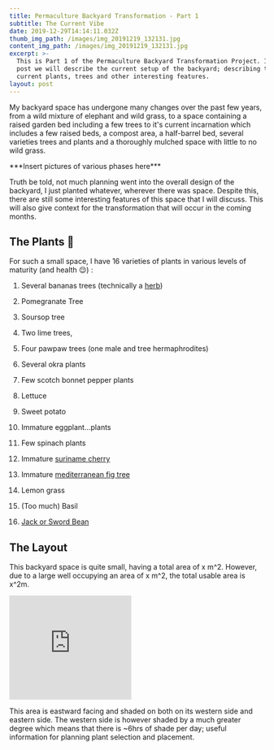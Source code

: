 ```yaml
---
title: Permaculture Backyard Transformation - Part 1
subtitle: The Current Vibe
date: 2019-12-29T14:14:11.032Z
thumb_img_path: /images/img_20191219_132131.jpg
content_img_path: /images/img_20191219_132131.jpg
excerpt: >-
  This is Part 1 of the Permaculture Backyard Transformation Project. In this
  post we will describe the current setup of the backyard; describing the
  current plants, trees and other interesting features.
layout: post
---
```

My backyard space has undergone many changes over the past few years, from a wild mixture of elephant and wild grass, to a space containing a raised garden bed including a few trees to it's current incarnation which includes a few raised beds, a compost area, a half-barrel bed, several varieties trees and plants and a thoroughly mulched space with little to no wild grass.

\*\*\*Insert pictures of various phases here\*\*\*

Truth be told, not much planning went into the overall design of the backyard, I just planted whatever, wherever there was space. Despite this, there are still some interesting features of this space that I will discuss. This will also give context for the transformation that will occur in the coming months. 

## The Plants 🌿

For such a small space, I have 16 varieties of plants in various levels of maturity (and health 😌) :

1. Several bananas trees (technically a [herb](https://www.wikiwand.com/en/Banana))

2. Pomegranate Tree

3. Soursop tree

4. Two lime trees,

5. Four pawpaw trees (one male and tree hermaphrodites)

6. Several okra plants

7. Few scotch bonnet pepper plants

8. Lettuce

9. Sweet potato

10. Immature eggplant...plants

11. Few spinach plants

12. Immature [suriname cherry](https://www.wikiwand.com/en/Eugenia_uniflora)

13. Immature [mediterranean fig tree](https://www.wikiwand.com/en/Common_fig)

14. Lemon grass

15. (Too much) Basil

16. [Jack or Sword Bean](https://www.wikiwand.com/en/Canavalia_ensiformis)


## The Layout

This backyard space is quite small, having a total area of x m^2. However, due to a large well occupying an area of x m^2, the total usable area is x^2m. 
<iframe src="https://giphy.com/embed/ne3xrYlWtQFtC" width="240" height="205" frameBorder="0" class="giphy-embed" allowFullScreen></iframe>

This area is eastward facing and shaded on both on its western side and eastern side. The western side is however shaded by a much greater degree which means that there is ~6hrs of shade per day; useful information for planning plant selection and placement. 
